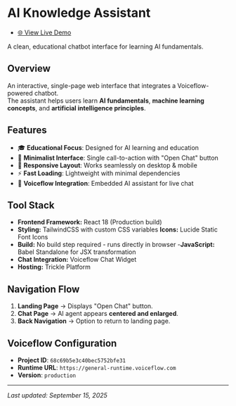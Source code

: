 # AI Knowledge Assistant
- [🌐 View Live Demo](https://ratau-lebohang.github.io/AI-Chatbot/)
  
A clean, educational chatbot interface for learning AI fundamentals.

## Overview
An interactive, single-page web interface that integrates a Voiceflow-powered chatbot.  
The assistant helps users learn **AI fundamentals**, **machine learning concepts**, and **artificial intelligence principles**.

## Features
- 🎓 **Educational Focus**: Designed for AI learning and education  
- 🧹 **Minimalist Interface**: Single call-to-action with "Open Chat" button  
- 📱 **Responsive Layout**: Works seamlessly on desktop & mobile  
- ⚡ **Fast Loading**: Lightweight with minimal dependencies  
- 🤖 **Voiceflow Integration**: Embedded AI assistant for live chat

## Tool Stack
- **Frontend Framework:** React 18 (Production build)
- **Styling:** TailwindCSS with custom CSS variables
 **Icons:** Lucide Static Font Icons
- **Build:** No build step required - runs directly in browser
-**JavaScript:** Babel Standalone for JSX transformation
- **Chat Integration:** Voiceflow Chat Widget
- **Hosting:** Trickle Platform

## Navigation Flow
1. **Landing Page** → Displays "Open Chat" button.  
2. **Chat Page** → AI agent appears **centered and enlarged**.  
3. **Back Navigation** → Option to return to landing page.  

## Voiceflow Configuration
- **Project ID**: `68c69b5e3c40bec5752bfe31`  
- **Runtime URL**: `https://general-runtime.voiceflow.com`  
- **Version**: `production`  

---

_Last updated: September 15, 2025_
